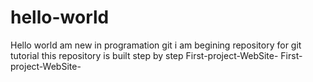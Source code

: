 # hello-world
Hello world am new in programation git i am begining repository for git tutorial 
this repository is built step by step  F i r s t - p r o j e c t - W e b S i t e -  
 F i r s t - p r o j e c t - W e b S i t e -  
 